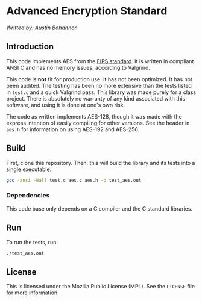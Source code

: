 # Advanced Encryption Standard
*Writted by: Austin Bohannon*

## Introduction
This code implements AES from the [FIPS standard](https://csrc.nist.gov/csrc/media/publications/fips/197/final/documents/fips-197.pdf). It is written in compliant ANSI C and has no memory issues, according to Valgrind.

This code is **not** fit for production use. It has not been optimized. It has not been audited. The testing has been no more extensive than the tests listed in `test.c` and a quick Valgrind pass. This library was made purely for a class project. There is absolutely no warranty of any kind associated with this software, and using it is done at one's own risk.

The code as written implements AES-128, though it was made with the express intention of easily compiling for other versions. See the header in `aes.h` for information on using AES-192 and AES-256.

## Build
First, clone this repository. Then, this will build the library and its tests into a single executable:
```bash
gcc -ansi -Wall test.c aes.c aes.h -o test_aes.out
```

### Dependencies
This code base only depends on a C compiler and the C standard libraries.

## Run
To run the tests, run:
```bash
./test_aes.out
```

## License
This is licensed under the Mozilla Public License (MPL). See the `LICENSE` file for more information.

